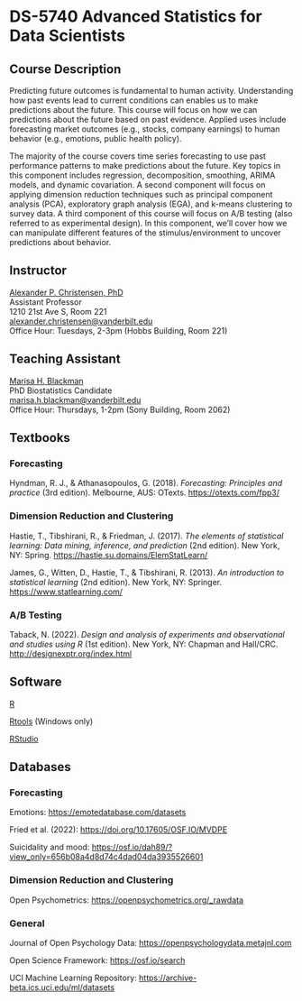 # DS-5740 Advanced Statistics for Data Scientists

## Course Description

Predicting future outcomes is fundamental to human activity. Understanding how past events lead to current conditions can enables us to make predictions about the future. This course will focus on how we can predictions about the future based on past evidence. Applied uses include forecasting market outcomes (e.g., stocks, company earnings) to human behavior (e.g., emotions, public health policy).

The majority of the course covers time series forecasting to use past performance patterns to make predictions about the future. Key topics in this component includes regression, decomposition, smoothing, ARIMA models, and dynamic covariation. A second component will focus on applying dimension reduction techniques such as principal component analysis (PCA), exploratory graph analysis (EGA), and k-means clustering to survey data. A third component of this course will focus on A/B testing (also referred to as experimental design). In this component, we’ll cover how we can manipulate different features of the stimulus/environment to uncover predictions about behavior.

## Instructor
[Alexander P. Christensen, PhD](https://alexchristensen.github.io/) <br>
Assistant Professor <br>
1210 21st Ave S, Room 221 <br>
[alexander.christensen@vanderbilt.edu](mailto:alexander.christensen@vanderbilt.edu) <br>
Office Hour: Tuesdays, 2-3pm (Hobbs Building, Room 221)

## Teaching Assistant
[Marisa H. Blackman](https://www.vanderbilt.edu/biostatistics-graduate/cpt/people/marisa-blackman/) <br>
PhD Biostatistics Candidate <br>
[marisa.h.blackman@vanderbilt.edu](mailto:marisa.h.blackman@vanderbilt.edu) <br>
Office Hour: Thursdays, 1-2pm (Sony Building, Room 2062)

## Textbooks
### Forecasting
Hyndman, R. J., & Athanasopoulos, G. (2018). *Forecasting: Principles and practice* (3rd edition). Melbourne, AUS: OTexts. https://otexts.com/fpp3/

### Dimension Reduction and Clustering
Hastie, T., Tibshirani, R., & Friedman, J. (2017). *The elements of statistical learning: Data mining, inference, and prediction* (2nd edition). New York, NY: Spring. https://hastie.su.domains/ElemStatLearn/

James, G., Witten, D., Hastie, T., & Tibshirani, R. (2013). *An introduction to statistical learning* (2nd edition). New York, NY: Springer. https://www.statlearning.com/

### A/B Testing
Taback, N. (2022). *Design and analysis of experiments and observational and studies using R* (1st edition). New York, NY: Chapman and Hall/CRC. http://designexptr.org/index.html

## Software
[R](https://cran.r-project.org)

[Rtools](https://cran.r-project.org/bin/windows/Rtools/rtools42/rtools.html) (Windows only)

[RStudio](https://www.rstudio.com/products/rstudio/download/#download)

## Databases
### Forecasting
Emotions: https://emotedatabase.com/datasets

Fried et al. (2022): https://doi.org/10.17605/OSF.IO/MVDPE

Suicidality and mood: https://osf.io/dah89/?view_only=656b08a4d8d74c4dad04da3935526601

### Dimension Reduction and Clustering
Open Psychometrics: https://openpsychometrics.org/_rawdata

### General
Journal of Open Psychology Data: https://openpsychologydata.metajnl.com

Open Science Framework: https://osf.io/search

UCI Machine Learning Repository: https://archive-beta.ics.uci.edu/ml/datasets

